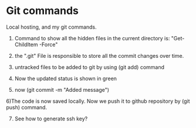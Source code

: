 # Git commands
Local hosting, and my git commands.

1) Command to show all the hidden files in the current directory is: "Get-ChildItem -Force"

2) the ".git" File is responsible to store all the commit changes over time.

3) untracked files to be added to git by using (git add) command

4) Now the updated status is shown in green

5) now (git commit -m "Added message")

6)The code is now saved locally. Now we push it to github repository by (git push) command.

7) See how to generate ssh key?





